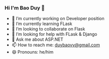 ### Hi I'm Bao Duy 👋

- 🔭 I’m currently working on Developer position
- 🌱 I’m currently learning FLask
- 👯 I’m looking to collaborate on Flask
- 🤔 I’m looking for help with FLask & Django
- 💬 Ask me about ASP.NET
- 📫 How to reach me: duybaovv@gmail.com
- 😄 Pronouns: he/him

<!--
**vubaoduy/vubaoduy** is a ✨ _special_ ✨ repository because its `README.md` (this file) appears on your GitHub profile.

Here are some ideas to get you started:

- 🔭 I’m currently working on Developer position
- 🌱 I’m currently learning FLask
- 👯 I’m looking to collaborate on Flask
- 🤔 I’m looking for help with FLask & Django
- 💬 Ask me about ASP.NET
- 📫 How to reach me: vubaoduy@gmail.com
- 😄 Pronouns: he/him
- ⚡ Fun fact: ...
-->
